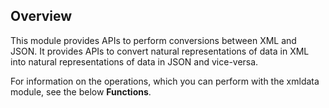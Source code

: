 ## Overview

This module provides APIs to perform conversions between XML and JSON. It provides APIs to convert natural representations of data in XML into natural representations of data in JSON and vice-versa.

For information on the operations, which you can perform with the xmldata module, see the below **Functions**.
